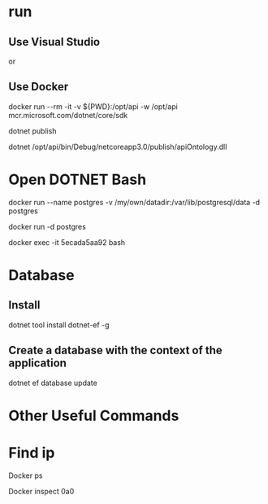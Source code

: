 # run 

## Use Visual Studio 

or 

## Use Docker

docker run --rm -it -v ${PWD}:/opt/api -w /opt/api mcr.microsoft.com/dotnet/core/sdk

dotnet publish

dotnet /opt/api/bin/Debug/netcoreapp3.0/publish/apiOntology.dll


# Open DOTNET Bash

docker run --name postgres -v /my/own/datadir:/var/lib/postgresql/data -d postgres

docker run -d postgres

docker exec -it 5ecada5aa92 bash


# Database

## Install

dotnet tool install dotnet-ef -g


## Create a database with the context of the application

dotnet ef database update


# Other Useful Commands

# Find ip

Docker ps

Docker inspect 0a0


